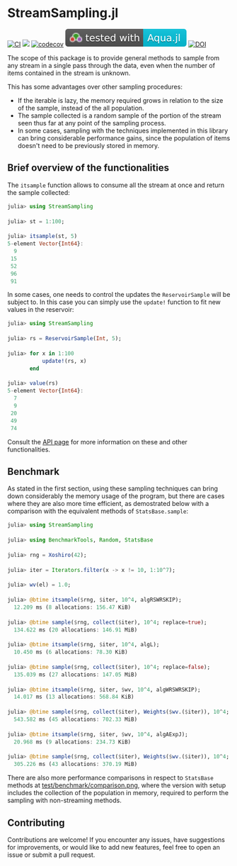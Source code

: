 # StreamSampling.jl

[![CI](https://github.com/JuliaDynamics/StreamSampling.jl/workflows/CI/badge.svg)](https://github.com/JuliaDynamics/StreamSampling.jl/actions?query=workflow%3ACI)
[![](https://img.shields.io/badge/docs-stable-blue.svg)](https://juliadynamics.github.io/StreamSampling.jl/stable/)
[![codecov](https://codecov.io/gh/JuliaDynamics/StreamSampling.jl/graph/badge.svg?token=F8W0MC53Z0)](https://codecov.io/gh/JuliaDynamics/StreamSampling.jl)
[![Aqua QA](https://raw.githubusercontent.com/JuliaTesting/Aqua.jl/master/badge.svg)](https://github.com/JuliaTesting/Aqua.jl)
[![DOI](https://zenodo.org/badge/692407431.svg)](https://zenodo.org/doi/10.5281/zenodo.12826684)

The scope of this package is to provide general methods to sample from any stream in a single pass through the data, even when 
the number of items contained in the stream is unknown.

This has some advantages over other sampling procedures:

- If the iterable is lazy, the memory required grows in relation to the size of the sample, instead of the all population.
- The sample collected is a random sample of the portion of the stream seen thus far at any point of the sampling process.
- In some cases, sampling with the techniques implemented in this library can bring considerable performance gains, since
  the population of items doesn't need to be previously stored in memory.
  
## Brief overview of the functionalities

The `itsample` function allows to consume all the stream at once and return the sample collected:

```julia
julia> using StreamSampling

julia> st = 1:100;

julia> itsample(st, 5)
5-element Vector{Int64}:
  9
 15
 52
 96
 91
```
In some cases, one needs to control the updates the `ReservoirSample` will be subject to. In this case
you can simply use the `update!` function to fit new values in the reservoir:

```julia
julia> using StreamSampling

julia> rs = ReservoirSample(Int, 5);

julia> for x in 1:100
           update!(rs, x)
       end

julia> value(rs)
5-element Vector{Int64}:
  7
  9
 20
 49
 74
```

Consult the [API page](https://juliadynamics.github.io/StreamSampling.jl/stable/) for more information on these and other functionalities.

## Benchmark

As stated in the first section, using these sampling techniques can bring down considerably the memory usage of the program, 
but there are cases where they are also more time efficient, as demostrated below with a comparison with the 
equivalent methods of `StatsBase.sample`:

```julia
julia> using StreamSampling

julia> using BenchmarkTools, Random, StatsBase

julia> rng = Xoshiro(42);

julia> iter = Iterators.filter(x -> x != 10, 1:10^7);

julia> wv(el) = 1.0;

julia> @btime itsample($rng, $iter, 10^4, algRSWRSKIP);
  12.209 ms (8 allocations: 156.47 KiB)

julia> @btime sample($rng, collect($iter), 10^4; replace=true);
  134.622 ms (20 allocations: 146.91 MiB)

julia> @btime itsample($rng, $iter, 10^4, algL);
  10.450 ms (6 allocations: 78.30 KiB)

julia> @btime sample($rng, collect($iter), 10^4; replace=false);
  135.039 ms (27 allocations: 147.05 MiB)

julia> @btime itsample($rng, $iter, $wv, 10^4, algWRSWRSKIP);
  14.017 ms (13 allocations: 568.84 KiB)

julia> @btime sample($rng, collect($iter), Weights($wv.($iter)), 10^4; replace=true);
  543.582 ms (45 allocations: 702.33 MiB)

julia> @btime itsample($rng, $iter, $wv, 10^4, algAExpJ);
  20.968 ms (9 allocations: 234.73 KiB)

julia> @btime sample($rng, collect($iter), Weights($wv.($iter)), 10^4; replace=false);
  305.226 ms (43 allocations: 370.19 MiB)
```

There are also more performance comparisons in respect to `StatsBase` methods at 
[test/benchmark/comparison.png](https://github.com/JuliaDynamics/StreamSampling.jl/blob/main/test/benchmark/comparison.png), where
the version with setup includes the collection of the population in memory, required to perform the sampling with non-streaming methods. 



## Contributing

Contributions are welcome! If you encounter any issues, have suggestions for improvements, or would like to add new 
features, feel free to open an issue or submit a pull request.

